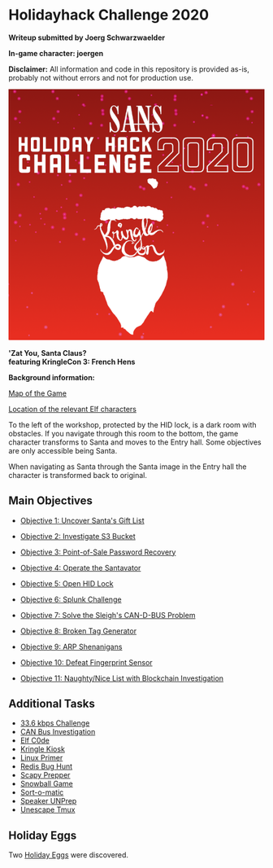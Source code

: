 # Holidayhack Challenge 2020
**Writeup submitted by Joerg Schwarzwaelder**

**In-game character: joergen**

**Disclaimer:** All information and code in this repository is provided as-is, probably not without errors and not for production use.

![HHC2020 Logo](https://github.com/joergschwarzwaelder/hhc2020/blob/master/bg-2020-cut.png) 

**'Zat You, Santa Claus?  
featuring KringleCon 3: French Hens**

**Background information:**

[Map of the Game](https://github.com/joergschwarzwaelder/hhc2020/blob/master/Map.md)

[Location of the relevant Elf characters](https://github.com/joergschwarzwaelder/hhc2020/blob/master/Elf%20Directory.md)


To the left of the workshop, protected by the HID lock, is a dark room with  obstacles. If you navigate through this room to the bottom, the game character transforms to Santa and moves to the Entry hall. Some objectives are only accessible being Santa.

When navigating as Santa through the Santa image in the Entry hall the character is transformed back to original.


## Main Objectives

 - [Objective
   1: Uncover Santa's Gift List](https://github.com/joergschwarzwaelder/hhc2020/tree/master/Objective-1)
   
-   [Objective
   2: Investigate S3 Bucket](https://github.com/joergschwarzwaelder/hhc2020/tree/master/Objective-2)
 -  [Objective
   3: Point-of-Sale Password Recovery](https://github.com/joergschwarzwaelder/hhc2020/tree/master/Objective-3)
  - [Objective
   4: Operate the Santavator](https://github.com/joergschwarzwaelder/hhc2020/tree/master/Objective-4)
  - [Objective
   5: Open HID Lock](https://github.com/joergschwarzwaelder/hhc2020/tree/master/Objective-5)
  - [Objective
   6: Splunk Challenge](https://github.com/joergschwarzwaelder/hhc2020/tree/master/Objective-6)
  - [Objective
   7: Solve the Sleigh's CAN-D-BUS Problem](https://github.com/joergschwarzwaelder/hhc2020/tree/master/Objective-7)
  - [Objective
   8: Broken Tag Generator](https://github.com/joergschwarzwaelder/hhc2020/tree/master/Objective-8)
  - [Objective
   9: ARP Shenanigans](https://github.com/joergschwarzwaelder/hhc2020/tree/master/Objective-9)
  - [Objective
   10: Defeat Fingerprint Sensor](https://github.com/joergschwarzwaelder/hhc2020/tree/master/Objective-10)
  - [Objective
   11: Naughty/Nice List with Blockchain Investigation](https://github.com/joergschwarzwaelder/hhc2020/tree/master/Objective-11)

## Additional Tasks

 - [33.6 kbps
   Challenge](https://github.com/joergschwarzwaelder/hhc2020/blob/master/Additional/33.6%20kbps%20challenge.md)
  - [CAN Bus
   Investigation](https://github.com/joergschwarzwaelder/hhc2020/blob/master/Additional/CAN%20Bus%20Investigation.md)
  - [Elf
   C0de](https://github.com/joergschwarzwaelder/hhc2020/blob/master/Additional/Elf%20C0de.md)
  - [Kringle
   Kiosk](https://github.com/joergschwarzwaelder/hhc2020/blob/master/Additional/Kringle%20Kiosk.md)
  - [Linux
   Primer](https://github.com/joergschwarzwaelder/hhc2020/blob/master/Additional/Linux%20Primer.md)
  - [Redis Bug
   Hunt](https://github.com/joergschwarzwaelder/hhc2020/blob/master/Additional/Redis%20Bug%20Hunt.md)
  - [Scapy
   Prepper](https://github.com/joergschwarzwaelder/hhc2020/blob/master/Additional/Scapy%20Prepper.md)
  - [Snowball
   Game](https://github.com/joergschwarzwaelder/hhc2020/blob/master/Additional/Snowball%20Game.md)
  - [Sort-o-matic](https://github.com/joergschwarzwaelder/hhc2020/blob/master/Additional/Sort-o-matic.md)
  - [Speaker
   UNPrep](https://github.com/joergschwarzwaelder/hhc2020/blob/master/Additional/Speaker%20UNPrep.md)
  - [Unescape
   Tmux](https://github.com/joergschwarzwaelder/hhc2020/blob/master/Additional/Unescape%20Tmux.md)

## Holiday Eggs
Two [Holiday Eggs](https://github.com/joergschwarzwaelder/hhc2020/blob/master/Holiday%20Eggs.md) were discovered.
<!--stackedit_data:
eyJoaXN0b3J5IjpbLTIxNDMzOTkxOTQsLTE2NjIwOTc1ODUsLT
EyMTUxMTgwNDgsLTIwNzQ2Mjk2MjksNDQ2MjA5MDgyLC01ODUy
NDg1LDE0Mjk0ODUzNzVdfQ==
-->